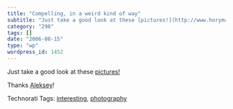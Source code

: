 ```yaml
---
title: "Compelling, in a weird kind of way"
subtitle: "Just take a good look at these [pictures!](http://www.horyma.ru/str_tr/svetographika_santa1.htm)"
category: "298"
tags: []
date: "2006-08-15"
type: "wp"
wordpress_id: 1452
---
```

Just take a good look at these [pictures!](http://www.horyma.ru/str_tr/svetographika_santa1.htm)

Thanks [Aleksey](feed://feeds.feedburner.com/noizZze)!

Technorati Tags: [interesting](http://www.technorati.com/tag/interesting), [photography](http://www.technorati.com/tag/photography)